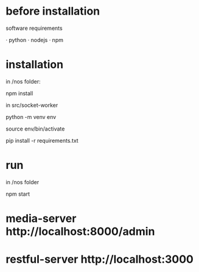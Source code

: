 # before installation

software requirements

· python
· nodejs
· npm

# installation

in /nos folder: 

  
  npm install


in src/socket-worker

  
  python -m venv env

  source env/bin/activate

  pip install -r requirements.txt


# run 

in /nos folder
  
  npm start


# media-server http://localhost:8000/admin

# restful-server http://localhost:3000


